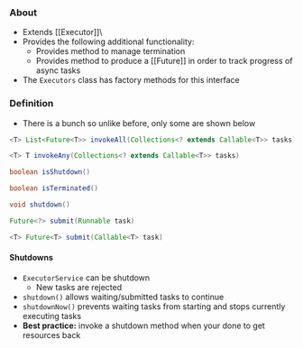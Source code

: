 ### About
* Extends [[Executor]]\
* Provides the following additional functionality:
	* Provides method to manage termination
	* Provides method to produce a [[Future]] in order to track progress of async tasks
* The `Executors` class has factory methods for this interface 
### Definition
* There is a bunch so unlike before, only some are shown below
```java
<T> List<Future<T>> invokeAll(Collections<? extends Callable<T>> tasks)

<T> T invokeAny(Collections<? extends Callable<T>> tasks)

boolean isShutdown()

boolean isTerminated()

void shutdown()

Future<?> submit(Runnable task)

<T> Future<T> submit(Callable<T> task)
```
#### Shutdowns
* `ExecutorService` can be shutdown
	* New tasks are rejected
* `shutdown()` allows waiting/submitted tasks to continue 
* `shutdownNow()` prevents waiting tasks from starting and stops currently executing tasks
* **Best practice:** invoke a shutdown method when your done to get resources back